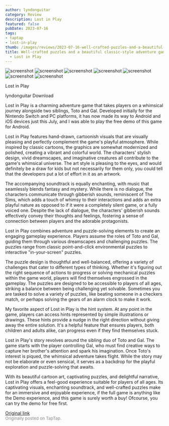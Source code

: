 ```yaml
---
author: lyndonguitar
category: Review
description: Lost in Play
featured: false
pubDate: 2023-07-16
tags:
- taptap
- lost-in-play
thumb: /images/reviews/2023-07-16-well-crafted-puzzles-and-a-beautiful-classic-style-adventure-game--demo-review---lost-in--0.avif
title: Well-crafted puzzles and a beautiful classic-style adventure game | Demo Review
  - Lost in Play
---
```


<div class="gallery">
  <img src="/images/reviews/2023-07-16-well-crafted-puzzles-and-a-beautiful-classic-style-adventure-game--demo-review---lost-in--0.avif" alt="screenshot" />
  <img src="/images/reviews/2023-07-16-well-crafted-puzzles-and-a-beautiful-classic-style-adventure-game--demo-review---lost-in--1.avif" alt="screenshot" />
  <img src="/images/reviews/2023-07-16-well-crafted-puzzles-and-a-beautiful-classic-style-adventure-game--demo-review---lost-in--2.avif" alt="screenshot" />
  <img src="/images/reviews/2023-07-16-well-crafted-puzzles-and-a-beautiful-classic-style-adventure-game--demo-review---lost-in--3.avif" alt="screenshot" />
  <img src="/images/reviews/2023-07-16-well-crafted-puzzles-and-a-beautiful-classic-style-adventure-game--demo-review---lost-in--4.avif" alt="screenshot" />
  <img src="/images/reviews/2023-07-16-well-crafted-puzzles-and-a-beautiful-classic-style-adventure-game--demo-review---lost-in--5.avif" alt="screenshot" />
  <img src="/images/reviews/2023-07-16-well-crafted-puzzles-and-a-beautiful-classic-style-adventure-game--demo-review---lost-in--6.avif" alt="screenshot" />
</div>

Lost in Play

lyndonguitar
Download

Lost in Play is a charming adventure game that takes players on a whimsical journey alongside two siblings, Toto and Gal. Developed initially for the Nintendo Switch and PC platforms, it has now made its way to Android and iOS devices just this July, and I was able to play the free demo of this game for Android.

Lost in Play features hand-drawn, cartoonish visuals that are visually pleasing and perfectly complement the game's playful atmosphere. While inspired by classic cartoons, the graphics are somewhat modernized and polished, creating a vibrant and colorful world. The characters' stylish design, vivid dreamscapes, and imaginative creatures all contribute to the game's whimsical universe. The art style is pleasing to the eyes, and would definitely be a draw for kids but not necessarily for them only, you could tell that the developers put a lot of effort in it as an artwork.

The accompanying soundtrack is equally enchanting, with music that seamlessly blends fantasy and mystery. While there is no dialogue, the characters communicate through gibberish sounds, reminiscent of The Sims, which adds a touch of whimsy to their interactions and adds an extra playful nature as opposed to if it were a completely silent game, or a fully voiced one. Despite the lack of dialogue, the characters' gibberish sounds effectively convey their thoughts and feelings, fostering a sense of connection between players and the adorable protagonists.

Lost in Play combines adventure and puzzle-solving elements to create an engaging gameplay experience. Players assume the roles of Toto and Gal, guiding them through various dreamscapes and challenging puzzles. The puzzles range from classic point-and-click environmental puzzles to interactive "in-your-screen" puzzles.

The puzzle design is thoughtful and well-balanced, offering a variety of challenges that cater to different types of thinking. Whether it's figuring out the right sequence of actions to progress or solving mechanical puzzles within the game world, players will find themselves engrossed in the gameplay. The puzzles are designed to be accessible to players of all ages, striking a balance between being challenging yet solvable. Sometimes you are tasked to solve a variety of puzzles, like beating someone in a checkers match, or perhaps solving the gears of an alarm clock to make it work.

My favorite aspect of Lost in Play is the hint system. At any point in the game, players can access hints represented by simple illustrations or drawings. These hints provide a nudge in the right direction without giving away the entire solution. It's a helpful feature that ensures players, both children and adults alike, can progress even if they find themselves stuck.

Lost in Play's story revolves around the sibling duo of Toto and Gal. The game starts with the player controlling Gal, who must find creative ways to capture her brother's attention and spark his imagination. Once Toto's interest is piqued, the whimsical adventure takes flight. While the story may not be elaborate or even sensical, it serves as a backdrop for the playful exploration and puzzle-solving that awaits.

With its beautiful cartoon art, captivating puzzles, and delightful narrative, Lost in Play offers a feel-good experience suitable for players of all ages. Its captivating visuals, enchanting soundtrack, and well-crafted puzzles make for an immersive and enjoyable experience, if the full game is anything like the Demo experience, and this game is surely worth a buy! Ofcourse, you can try the demo for free first.

[Original link](https://m.taptap.io/post/6008543?share_id=a6e4bfd3098c&utm_medium=share&utm_source=discord)<br><span style="font-size: 0.95em; color: #888;">Originally posted on TapTap.</span>